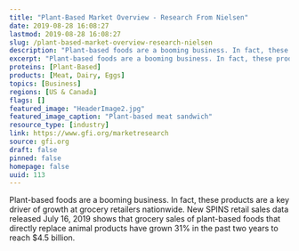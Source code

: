 ```yaml
---
title: "Plant-Based Market Overview - Research From Nielsen"
date: 2019-08-28 16:08:27
lastmod: 2019-08-28 16:08:27
slug: /plant-based-market-overview-research-nielsen
description: "Plant-based foods are a booming business. In fact, these products are a key driver of growth at grocery retailers nationwide. New SPINS retail sales data released July 16, 2019 shows that grocery sales of plant-based foods that directly replace animal products have grown 31% in the past two years to reach $4.5 billion."
excerpt: "Plant-based foods are a booming business. In fact, these products are a key driver of growth at grocery retailers nationwide. New SPINS retail sales data released July 16, 2019 shows that grocery sales of plant-based foods that directly replace animal products have grown 31% in the past two years to reach $4.5 billion."
proteins: [Plant-Based]
products: [Meat, Dairy, Eggs]
topics: [Business]
regions: [US & Canada]
flags: []
featured_image: "HeaderImage2.jpg"
featured_image_caption: "Plant-based meat sandwich"
resource_type: [industry]
link: https://www.gfi.org/marketresearch
source: gfi.org
draft: false
pinned: false
homepage: false
uuid: 113
---
```

Plant-based foods are a booming business. In fact, these products are a
key driver of growth at grocery retailers nationwide. New SPINS retail
sales data released July 16, 2019 shows that grocery sales of
plant-based foods that directly replace animal products have grown 31%
in the past two years to reach \$4.5 billion.
